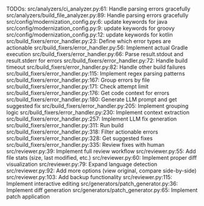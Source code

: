 TODOs:
	src/analyzers/ci_analyzer.py:61:	Handle parsing errors gracefully
	src/analyzers/build_file_analyzer.py:89:	Handle parsing errors gracefully
	src/config/modernization_config.py:6:	update keywords for java
	src/config/modernization_config.py:9:	update keywords for groovy
	src/config/modernization_config.py:12:	update keywords for kotlin
	src/build_fixers/error_handler.py:23:	Define which error types are actionable
	src/build_fixers/error_handler.py:56:	Implement actual Gradle execution
	src/build_fixers/error_handler.py:66:	Parse result.stdout and result.stderr for errors
	src/build_fixers/error_handler.py:72:	Handle build timeout
	src/build_fixers/error_handler.py:82:	Handle other build failures
	src/build_fixers/error_handler.py:115:	Implement regex parsing patterns
	src/build_fixers/error_handler.py:167:	Group errors by file
	src/build_fixers/error_handler.py:171:	Check attempt limit
	src/build_fixers/error_handler.py:176:	Get code context for errors
	src/build_fixers/error_handler.py:180:	Generate LLM prompt and get suggested fix
	src/build_fixers/error_handler.py:205:	Implement grouping logic
	src/build_fixers/error_handler.py:230:	Implement context extraction
	src/build_fixers/error_handler.py:257:	Implement LLM fix generation
	src/build_fixers/error_handler.py:311:	Run build
	src/build_fixers/error_handler.py:318:	Filter actionable errors
	src/build_fixers/error_handler.py:328:	Get suggested fixes
	src/build_fixers/error_handler.py:335:	Review fixes with human
	src/reviewer.py:39:	Implement full review workflow
	src/reviewer.py:55:	Add file stats (size, last modified, etc.)
	src/reviewer.py:60:	Implement proper diff visualization
	src/reviewer.py:79:	Expand language detection
	src/reviewer.py:92:	Add more options (view original, compare side-by-side)
	src/reviewer.py:103:	Add backup functionality
	src/reviewer.py:115:	Implement interactive editing
	src/generators/patch_generator.py:36:	Implement diff generation
	src/generators/patch_generator.py:65:	Implement patch application
